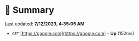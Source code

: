 # 📖 Summary
Last updated: **7/12/2023, 4:35:05 AM**

- `GET` [https://google.com](https://google.com) - **Up** (152ms)
